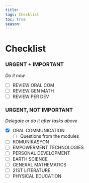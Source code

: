 ```yaml
---
title: 
tags: Checklist
toc: true
season: 
---
```

# Checklist

### URGENT + IMPORTANT
*Do it now*
- [ ] REVIEW ORAL COM
- [ ] REVIEW GEN MATH
- [ ] REVIEW PER DEV

### URGENT, NOT IMPORTANT
*Delegate or do it after tasks above*
- [x] ORAL COMMUNICATION
	- [ ] Questions from the modules
- [ ] KOMUNIKASYON
- [ ] EMPOWERMENT TECHNOLOGIES
- [ ] PERSONAL DEVELOPMENT
- [ ] EARTH SCIENCE
- [ ] GENERAL MATHEMATICS
- [ ] 21ST LITERATURE
- [ ] PHYSICAL EDUCATION
